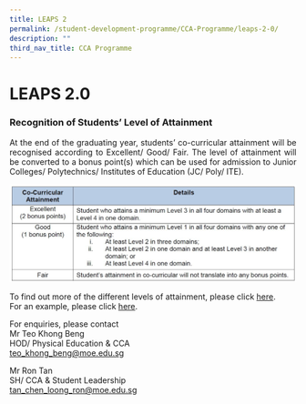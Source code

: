 ```yaml
---
title: LEAPS 2
permalink: /student-development-programme/CCA-Programme/leaps-2-0/
description: ""
third_nav_title: CCA Programme
---
```

# LEAPS 2.0

### Recognition of Students’ Level of Attainment

<p style="text-align: justify;">At the end of the graduating year, students’ co-curricular attainment will be recognised according to Excellent/ Good/ Fair. The level of attainment will be converted to a bonus point(s) which can be used for admission to Junior Colleges/ Polytechnics/ Institutes of Education (JC/ Poly/ ITE).</p>

![](/images/Student%20Development%20Programme/CCA%20Programme/LEAPS%202%20points.jpg)

To find out more of the different levels of attainment, please click <a href="/files/Student%20Development%20Programme/CCA/LEAPS%20Annex%20A.pdf" target="_blank">here</a>.   
For an example, please click <a href="/files/Student%20Development%20Programme/CCA/LEAPS%20Annex%20B.pdf" target="_blank">here</a>.

  
For enquiries, please contact  
Mr Teo Khong Beng   
HOD/ Physical Education & CCA   
[teo\_khong\_beng@moe.edu.sg](mailto:teo_khong_beng@moe.edu.sg)

Mr Ron Tan  
SH/ CCA & Student Leadership  
[tan\_chen\_loong\_ron@moe.edu.sg](mailto:tan_chen_loong_ron@moe.edu.sg)